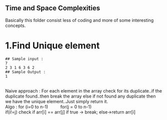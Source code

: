 ## Time and Space Complexities
 Basically this folder consist less of coding and more of some interesting concepts. 

# 1.Find Unique element
```
## Sample input : 
7
2 3 1 6 3 6 2
## Sample Output :
1
```
<br>
Naive approach : For each element in the array check for its duplicate..if the duplicate found..then break the array else if not found any duplicate then we have the unique element..Just simply return it.
<br>Algo : for (i=0 to n-1)  &nbsp;&nbsp;&nbsp;&nbsp;&nbsp;&nbsp;&nbsp;&nbsp;  for(j = 0 to n-1)<br>if(i!=j) check if arr[i] == arr[j] if true -> break; else->return arr[i]